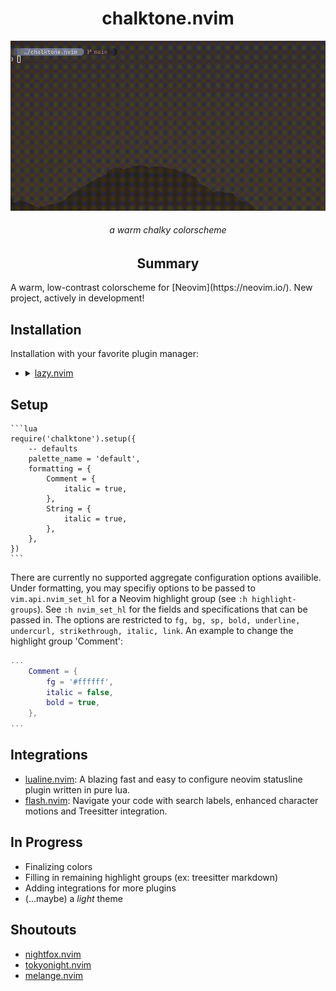 <div align='center'>

# chalktone.nvim

![chalktone_demo](/assets/chalktone_demo.gif)

###### a warm chalky colorscheme

## Summary
</div>
A warm, low-contrast colorscheme for [Neovim](https://neovim.io/). New project, actively in development!

## Installation

Installation with your favorite plugin manager:

-
    <details>
    <summary><a href='https://github.com/folke/lazy.nvim'>lazy.nvim</a></summary>

    ```lua
    'daneofmanythings/chalktone.nvim',
    priority = 1000,
    lazy = false,
    config = function()
        require('chalktone').setup({})
        vim.g.colorscheme('chalktone')
    end
    ```
    </details>


## Setup
    ```lua
    require('chalktone').setup({
        -- defaults
        palette_name = 'default',
        formatting = {
            Comment = {
                italic = true,
            },
            String = {
                italic = true,
            },
        },
    })
    ```

There are currently no supported aggregate configuration options availible. 
Under formatting, you may specifiy options to be passed to `vim.api.nvim_set_hl` for
a Neovim highlight group (see `:h highlight-groups`). See `:h nvim_set_hl` for the fields and specifications that can be passed in.
The options are restricted to `fg, bg, sp, bold, underline, undercurl, strikethrough, italic, link`.
An example to change the highlight group 'Comment':
```lua
...
    Comment = {
        fg = '#ffffff',
        italic = false,
        bold = true,
    },
...
```

## Integrations

- [lualine.nvim](https://github.com/nvim-lualine/lualine.nvim): A blazing fast and easy to configure neovim statusline plugin written in pure lua. 
- [flash.nvim](https://github.com/folke/flash.nvim): Navigate your code with search labels, enhanced character motions and Treesitter integration.

## In Progress

- Finalizing colors
- Filling in remaining highlight groups (ex: treesitter markdown)
- Adding integrations for more plugins
- (...maybe) a *light* theme

## Shoutouts

- [nightfox.nvim](https://github.com/EdenEast/nightfox.nvim)
- [tokyonight.nvim](https://github.com/folke/tokyonight.nvim)
- [melange.nvim](https://github.com/savq/melange-nvim)

